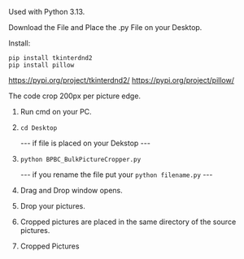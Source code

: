 Used with Python 3.13.

Download the File and Place the .py File on your Desktop.

Install:
```
pip install tkinterdnd2
pip install pillow
```

https://pypi.org/project/tkinterdnd2/
https://pypi.org/project/pillow/

The code crop 200px per picture edge.

1. Run cmd on your PC.
2. `cd Desktop`
   
   --- if file is placed on your Dekstop ---
   
4. `python BPBC_BulkPictureCropper.py`

   --- if you rename the file put your `python filename.py` ---
   
5. Drag and Drop window opens.
6. Drop your pictures.
7. Cropped pictures are placed in the same directory of the source pictures.
8. Cropped Pictures 

